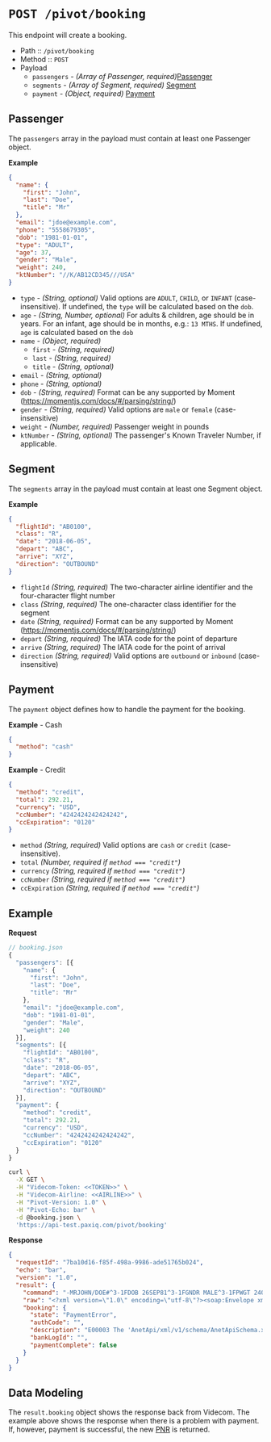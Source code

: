 # `POST /pivot/booking`

This endpoint will create a booking.

- Path :: `/pivot/booking`
- Method :: `POST`
- Payload
  - `passengers` - *(Array of Passenger, required)*[Passenger](#passenger)
  - `segments` - *(Array of Segment, required)* [Segment](#segment)
  - `payment` - *(Object, required)* [Payment](#payment)

## Passenger

The `passengers` array in the payload must contain at least one Passenger object.

**Example**
```json
{
  "name": {
    "first": "John",
    "last": "Doe",
    "title": "Mr"
  },
  "email": "jdoe@example.com",
  "phone": "5558679305",
  "dob": "1981-01-01",
  "type": "ADULT",
  "age": 37,
  "gender": "Male",
  "weight": 240,
  "ktNumber": "//K/AB12CD345///USA"
}
```

- `type` - *(String, optional)* Valid options are `ADULT`, `CHILD`, or `INFANT` (case-insensitive). If undefined, the `type` will be calculated based on the `dob`.
- `age` - *(String, Number, optional)* For adults & children, age should be in years. For an infant, age should be in months, e.g.: `13 MTHS`. If undefined, `age` is calculated based on the `dob`
- `name` - *(Object, required)*
  - `first` - *(String, required)*
  - `last` - *(String, required)*
  - `title` - *(String, optional)*
- `email` - *(String, optional)*
- `phone` - *(String, optional)*
- `dob` - *(String, required)* Format can be any supported by Moment (https://momentjs.com/docs/#/parsing/string/)
- `gender` - *(String, required)* Valid options are `male` or `female` (case-insensitive)
- `weight` - *(Number, required)* Passenger weight in pounds
- `ktNumber` - *(String, optional)* The passenger's Known Traveler Number, if applicable.

## Segment

The `segments` array in the payload must contain at least one Segment object.

**Example**
```json
{
  "flightId": "AB0100",
  "class": "R",
  "date": "2018-06-05",
  "depart": "ABC",
  "arrive": "XYZ",
  "direction": "OUTBOUND"
}
```

- `flightId` *(String, required)* The two-character airline identifier and the four-character flight number
- `class` *(String, required)* The one-character class identifier for the segment
- `date` *(String, required)* Format can be any supported by Moment (https://momentjs.com/docs/#/parsing/string/)
- `depart` *(String, required)* The IATA code for the point of departure
- `arrive` *(String, required)* The IATA code for the point of arrival
- `direction` *(String, required)* Valid options are `outbound` or `inbound` (case-insensitive)

## Payment

The `payment` object defines how to handle the payment for the booking.

**Example** - Cash
```json
{
  "method": "cash"
}
```

**Example** - Credit
```json
{
  "method": "credit",
  "total": 292.21,
  "currency": "USD",
  "ccNumber": "4242424242424242",
  "ccExpiration": "0120"
}
```

- `method` *(String, required)* Valid options are `cash` or `credit` (case-insensitive).
- `total` *(Number, required if `method === "credit"`)*
- `currency` *(String, required if `method === "credit"`)*
- `ccNumber` *(String, required if `method === "credit"`)*
- `ccExpiration` *(String, required if `method === "credit"`)*


## Example

**Request**
```js
// booking.json
{
  "passengers": [{
    "name": {
      "first": "John",
      "last": "Doe",
      "title": "Mr"
    },
    "email": "jdoe@example.com",
    "dob": "1981-01-01",
    "gender": "Male",
    "weight": 240
  }],
  "segments": [{
    "flightId": "AB0100",
    "class": "R",
    "date": "2018-06-05",
    "depart": "ABC",
    "arrive": "XYZ",
    "direction": "OUTBOUND"
  }],
  "payment": {
    "method": "credit",
    "total": 292.21,
    "currency": "USD",
    "ccNumber": "4242424242424242",
    "ccExpiration": "0120"
  }
}
```

```bash
curl \
  -X GET \
  -H "Videcom-Token: <<TOKEN>>" \
  -H "Videcom-Airline: <<AIRLINE>>" \
  -H "Pivot-Version: 1.0" \
  -H "Pivot-Echo: bar" \
  -d @booking.json \
  'https://api-test.paxiq.com/pivot/booking'
```

**Response**
```json
{
  "requestId": "7ba10d16-f85f-498a-9986-ade51765b024",
  "echo": "bar",
  "version": "1.0",
  "result": {
    "command": "-MRJOHN/DOE#^3-1FDOB 26SEP81^3-1FGNDR MALE^3-1FPWGT 240^9-1E*JDOE@EXAMPLE.COM^0TJ0105R24JUNSBHSJUNN1^FG^FS1^*R^MKUSD292.21/4242424242424242**0120^EZT*R^EZRE^R*~X",
    "raw": "<?xml version=\"1.0\" encoding=\"utf-8\"?><soap:Envelope xmlns:soap=\"http://www.w3.org/2003/05/soap-envelope\" xmlns:xsi=\"http://www.w3.org/2001/XMLSchema-instance\" xmlns:xsd=\"http://www.w3.org/2001/XMLSchema\"><soap:Body><RunVRSCommandResult xmlns=\"http://videcom.com/\">&lt;VrsServerResponse&gt;&lt;PaymentResult&gt;\n&lt;PaymentState&gt;PaymentError&lt;/PaymentState&gt;\n&lt;AuthCode/&gt;\n&lt;Description&gt;E00003 The 'AnetApi/xml/v1/schema/AnetApiSchema.xsd:cardCode' element is invalid - The value XX is invalid according to its datatype 'AnetApi/xml/v1/schema/AnetApiSchema.xsd:cardCode' - The Pattern constraint failed.&lt;/Description&gt;\n&lt;BankLogId/&gt;\n&lt;PaymentCompleted&gt;false&lt;/PaymentCompleted&gt;\n&lt;/PaymentResult&gt;&lt;/VrsServerResponse&gt;</RunVRSCommandResult></soap:Body></soap:Envelope>",
    "booking": {
      "state": "PaymentError",
      "authCode": "",
      "description": "E00003 The 'AnetApi/xml/v1/schema/AnetApiSchema.xsd:cardCode' element is invalid - The value XX is invalid according to its datatype 'AnetApi/xml/v1/schema/AnetApiSchema.xsd:cardCode' - The Pattern constraint failed.",
      "bankLogId": "",
      "paymentComplete": false
    }
  }
}
```

## Data Modeling

The `result.booking` object shows the response back from Videcom. The example above shows the response when there is a problem with payment. If, however, payment is successful, the new [PNR](./pnr.md) is returned.
